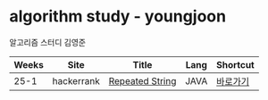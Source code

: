 # algorithm study - youngjoon
알고리즘 스터디 김영준

| Weeks | Site | Title | Lang | Shortcut |
| ------ | ------ | ------ | ------ | ------ |
| 25-1 | hackerrank | [Repeated String](https://www.hackerrank.com/challenges/repeated-string/problem) | JAVA |  [바로가기](https://github.com/0Joon/youngjoon/blob/master/25/RepeatedString.java) |
